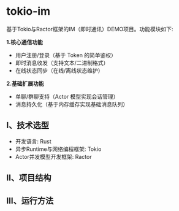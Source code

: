 # tokio-im

基于Tokio与Ractor框架的IM（即时通讯）DEMO项目。功能模块如下:

**1.核心通信功能**
* 用户注册/登录（基于 Token 的简单鉴权）
* 即时消息收发（支持文本/二进制格式）
* 在线状态同步（在线/离线状态维护）

**2.基础扩展功能**
* 单聊/群聊支持（Actor 模型实现会话管理）
* 消息持久化（基于内存缓存实现基础消息队列）

## Ⅰ、技术选型
* 开发语言: Rust
* 异步Runtime与网络编程框架: Tokio
* Actor并发模型开发框架: Ractor

## Ⅱ、项目结构


## Ⅲ、运行方法

